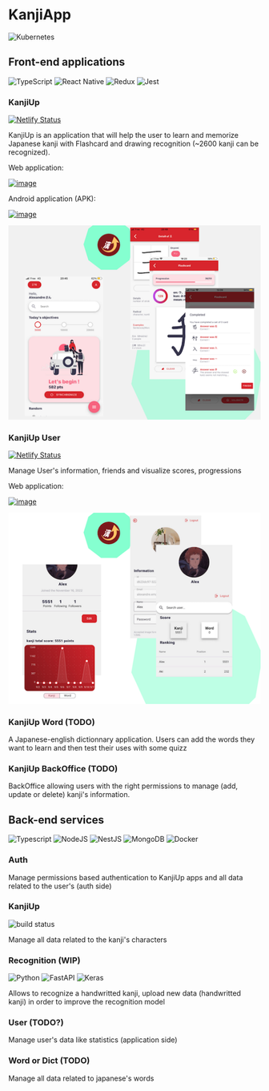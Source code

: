 # KanjiApp

![Kubernetes](https://img.shields.io/badge/kubernetes-%23326ce5.svg?style=for-the-badge&logo=kubernetes&logoColor=white)

## Front-end applications

![TypeScript](https://img.shields.io/badge/typescript-%23007ACC.svg?style=for-the-badge&logo=typescript&logoColor=white)
![React Native](https://img.shields.io/badge/react_native-%2320232a.svg?style=for-the-badge&logo=react&logoColor=%2361DAFB)
![Redux](https://img.shields.io/badge/redux-%23593d88.svg?style=for-the-badge&logo=redux&logoColor=white)
![Jest](https://img.shields.io/badge/-jest-%23C21325?style=for-the-badge&logo=jest&logoColor=white)

### KanjiUp

[![Netlify Status](https://api.netlify.com/api/v1/badges/c8fc660d-c473-4df2-aeae-ce6454a195b2/deploy-status)](https://app.netlify.com/sites/kanjiup-v2/deploys)

KanjiUp is an application that will help the user to learn and memorize Japanese kanji with Flashcard and drawing recognition (~2600 kanji can be recognized).

Web application:

 [![image](https://img.shields.io/badge/Netlify-00C7B7?style=for-the-badge&logo=netlify&logoColor=white)](https://kanjiup-v2.alexandre-em.fr)

Android application (APK):

[![image](https://img.shields.io/badge/Android-3DDC84?style=for-the-badge&logo=android&logoColor=white)](https://expo.dev/accounts/em-alexandre/projects/kanji-up/builds/589180b0-1839-4333-b05f-d221d3cb628c)

![image](./doc/images/kanjiup.png)

### KanjiUp User

[![Netlify Status](https://api.netlify.com/api/v1/badges/5f29673e-4d6d-4b94-b0f7-db3ef5e39558/deploy-status)](https://app.netlify.com/sites/kanjiappuser/deploys)

Manage User's information, friends and visualize scores, progressions

Web application:

 [![image](https://img.shields.io/badge/Netlify-00C7B7?style=for-the-badge&logo=netlify&logoColor=white)](https://user.kanjiup.alexandre-em.fr)

![image](./doc/images/kanjiup-user.png)

### KanjiUp Word (TODO)

A Japanese-english dictionnary application.
Users can add the words they want to learn and then test their uses with some quizz

### KanjiUp BackOffice (TODO)

BackOffice allowing users with the right permissions to manage (add, update or delete) kanji's information.

## Back-end services

![Typescript](https://img.shields.io/badge/TypeScript-007ACC?style=for-the-badge&logo=typescript&logoColor=white)
![NodeJS](https://img.shields.io/badge/node.js-6DA55F?style=for-the-badge&logo=node.js&logoColor=white)
![NestJS](https://img.shields.io/badge/nestjs-%23E0234E.svg?style=for-the-badge&logo=nestjs&logoColor=white)
![MongoDB](https://img.shields.io/badge/MongoDB-%234ea94b.svg?style=for-the-badge&logo=mongodb&logoColor=white)
![Docker](https://img.shields.io/badge/docker-%230db7ed.svg?style=for-the-badge&logo=docker&logoColor=white)

### Auth

Manage permissions based authentication to KanjiUp apps and all data related to the user's (auth side)

### KanjiUp

![build status](https://github.com/alexandre-em/kanji-up/actions/workflows/deploy-back.yaml/badge.svg)

Manage all data related to the kanji's characters

### Recognition (WIP)

![Python](https://img.shields.io/badge/python-3670A0?style=for-the-badge&logo=python&logoColor=ffdd54)
![FastAPI](https://img.shields.io/badge/FastAPI-005571?style=for-the-badge&logo=fastapi)
![Keras](https://img.shields.io/badge/Keras-%23D00000.svg?style=for-the-badge&logo=Keras&logoColor=white)

Allows to recognize a handwritted kanji, upload new data (handwritted kanji) in order to improve the recognition model

### User (TODO?)

Manage user's data like statistics (application side)

### Word or Dict (TODO)

Manage all data related to japanese's words
